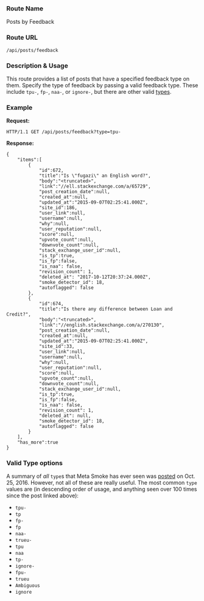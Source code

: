 ### Route Name
Posts by Feedback

### Route URL

    /api/posts/feedback

### Description & Usage

This route provides a list of posts that have a specified feedback type on them. Specify the type of feedback by passing a valid feedback type. These include `tpu-`, `fp-`, `naa-`, or `ignore-`, but there are other valid [types](https://github.com/Charcoal-SE/metasmoke/wiki/Posts-by-Feedback#valid-type-options).


### Example
**Request:**

    HTTP/1.1 GET /api/posts/feedback?type=tpu-

**Response:**

    {
        "items":[
            {
                "id":672,
                "title":"Is \"fugazi\" an English word?",
                "body":"<truncated>",
                "link":"//ell.stackexchange.com/a/65729",
                "post_creation_date":null,
                "created_at":null,
                "updated_at":"2015-09-07T02:25:41.000Z",
                "site_id":186,
                "user_link":null,
                "username":null,
                "why":null,
                "user_reputation":null,
                "score":null,
                "upvote_count":null,
                "downvote_count":null,
                "stack_exchange_user_id":null,
                "is_tp":true,
                "is_fp":false,
                "is_naa": false,
                "revision_count": 1,
                "deleted_at": "2017-10-12T20:37:24.000Z",
                "smoke_detector_id": 18,
                "autoflagged": false
            },
            {
                "id":674,
                "title":"Is there any difference between Loan and Credit?",
                "body":"<truncated>",
                "link":"//english.stackexchange.com/a/270130",
                "post_creation_date":null,
                "created_at":null,
                "updated_at":"2015-09-07T02:25:41.000Z",
                "site_id":33,
                "user_link":null,
                "username":null,
                "why":null,
                "user_reputation":null,
                "score":null,
                "upvote_count":null,
                "downvote_count":null,
                "stack_exchange_user_id":null,
                "is_tp":true,
                "is_fp":false,
                "is_naa": false,
                "revision_count": 1,
                "deleted_at": null,
                "smoke_detector_id": 18,
                "autoflagged": false
            }
        ],
        "has_more":true
    }

### Valid Type options

A summary of *all* `type`s that Meta Smoke has ever seen was [posted](http://chat.stackexchange.com/transcript/message/33128805#33128805) on Oct. 25, 2016. However, not all of these are really useful. The most common `type` values are (in descending order of usage, and anything seen over 100 times since the post linked above):

 - `tpu-`
 - `tp`
 - `fp-`
 - `fp`
 - `naa-`
 - `trueu-`
 - `tpu`
 - `naa`
 - `tp-`
 - `ignore-`
 - `fpu-`
 - `trueu`
 - `Ambiguous`  
 - `ignore`